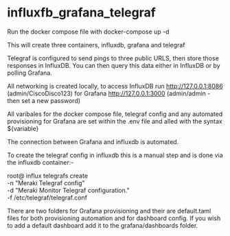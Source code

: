 # influxfb_grafana_telegraf

Run the docker compose file with docker-compose up -d

This will create three containers, influxdb, grafana and telegraf

Telegraf is configured to send pings to three public URLS, then store those responses in InfluxDB. You can then query this data either in InfluxDB or by polling Grafana.

All networking is created locally, to access InfluxDB run http://127.0.0.1:8086 (admin/CiscoDisco123) for Grafana http://127.0.0.1:3000 (admin/admin - then set a new password)

All varibales for the docker compose file, telegraf config and any automated provisioning for Grafana are set within the .env file and alled with the syntax ${variable}

The connection between Grafana and influxdb is automated.


To create the telegraf config in influxdb this is a manual step and is done via the influxdb container:-

root@
influx telegrafs create \
  -n "Meraki Telegraf config" \
  -d "Meraki Monitor Telegraf configuration." \
  -f /etc/telegraf/telegraf.conf
  
 There are two folders for Grafana provisioning and their are default.taml files for both provisioning automation and for dashboard config. If you wish to add a default dashboard add it to the grafana/dashboards folder.
 
 
